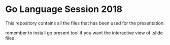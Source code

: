 # Go Language Session 2018

This repository contains all the files that has been used for the presentation. 

remember to install go present tool if you want the interactive view of .slide files
